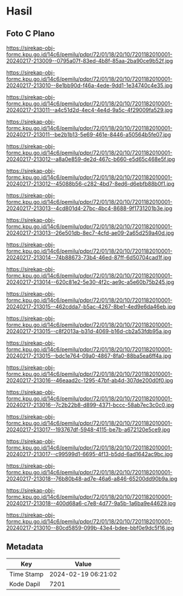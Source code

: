 # Hasil

## Foto C Plano

https://sirekap-obj-formc.kpu.go.id/14c6/pemilu/pdpr/72/01/18/20/10/7201182010001-20240217-213009--0795a07f-83ed-4b8f-85aa-2ba90ce9b52f.jpg

https://sirekap-obj-formc.kpu.go.id/14c6/pemilu/pdpr/72/01/18/20/10/7201182010001-20240217-213010--8e1bb90d-f46a-4ede-9dd1-1e34740c4e35.jpg

https://sirekap-obj-formc.kpu.go.id/14c6/pemilu/pdpr/72/01/18/20/10/7201182010001-20240217-213011--a4c51d2d-4ec4-4e4d-9a5c-4f29009fa529.jpg

https://sirekap-obj-formc.kpu.go.id/14c6/pemilu/pdpr/72/01/18/20/10/7201182010001-20240217-213011--be2b1b13-5e69-461e-8446-a50564b5fe07.jpg

https://sirekap-obj-formc.kpu.go.id/14c6/pemilu/pdpr/72/01/18/20/10/7201182010001-20240217-213012--a8a0e859-de2d-467c-b660-e5d65c468e5f.jpg

https://sirekap-obj-formc.kpu.go.id/14c6/pemilu/pdpr/72/01/18/20/10/7201182010001-20240217-213012--45088b56-c282-4bd7-8ed6-d6ebfb88b0f1.jpg

https://sirekap-obj-formc.kpu.go.id/14c6/pemilu/pdpr/72/01/18/20/10/7201182010001-20240217-213013--4cd801d4-27bc-4bc4-8688-9f1731201b3e.jpg

https://sirekap-obj-formc.kpu.go.id/14c6/pemilu/pdpr/72/01/18/20/10/7201182010001-20240217-213013--26e501db-8ec7-4cfd-ae09-2a65d259a40d.jpg

https://sirekap-obj-formc.kpu.go.id/14c6/pemilu/pdpr/72/01/18/20/10/7201182010001-20240217-213014--74b88673-73b4-46ed-87ff-6d50704cad1f.jpg

https://sirekap-obj-formc.kpu.go.id/14c6/pemilu/pdpr/72/01/18/20/10/7201182010001-20240217-213014--620c81e2-5e30-4f2c-ae9c-a5e60b75b245.jpg

https://sirekap-obj-formc.kpu.go.id/14c6/pemilu/pdpr/72/01/18/20/10/7201182010001-20240217-213015--462cdda7-b5ac-4267-8be1-4ed9e6da46eb.jpg

https://sirekap-obj-formc.kpu.go.id/14c6/pemilu/pdpr/72/01/18/20/10/7201182010001-20240217-213015--c8f2013a-b31d-4069-b16d-cb2a53fdb95a.jpg

https://sirekap-obj-formc.kpu.go.id/14c6/pemilu/pdpr/72/01/18/20/10/7201182010001-20240217-213015--bdc1e764-09a0-4867-8fa0-88ba5ea6ff4a.jpg

https://sirekap-obj-formc.kpu.go.id/14c6/pemilu/pdpr/72/01/18/20/10/7201182010001-20240217-213016--46eaad2c-1295-47bf-ab4d-307de200d0f0.jpg

https://sirekap-obj-formc.kpu.go.id/14c6/pemilu/pdpr/72/01/18/20/10/7201182010001-20240217-213016--7c2b22b8-d899-4371-bccc-58ab7ec3c0c0.jpg

https://sirekap-obj-formc.kpu.go.id/14c6/pemilu/pdpr/72/01/18/20/10/7201182010001-20240217-213017--193767df-5948-4115-be7b-a672120e5ce9.jpg

https://sirekap-obj-formc.kpu.go.id/14c6/pemilu/pdpr/72/01/18/20/10/7201182010001-20240217-213017--c99599d1-6695-4f13-b5dd-6ad1642ac9bc.jpg

https://sirekap-obj-formc.kpu.go.id/14c6/pemilu/pdpr/72/01/18/20/10/7201182010001-20240217-213018--76b80b48-ad7e-46a6-a846-65200dd90b9a.jpg

https://sirekap-obj-formc.kpu.go.id/14c6/pemilu/pdpr/72/01/18/20/10/7201182010001-20240217-213018--400d68a6-c7e8-4d77-9a5b-1a6ba9e44629.jpg

https://sirekap-obj-formc.kpu.go.id/14c6/pemilu/pdpr/72/01/18/20/10/7201182010001-20240217-213010--80cd5859-099b-43e4-bdee-bbf0e9dc5f16.jpg


## Metadata

| Key        | Value               |
| ---------- | ------------------- |
| Time Stamp | 2024-02-19 06:21:02 |
| Kode Dapil | 7201                |



